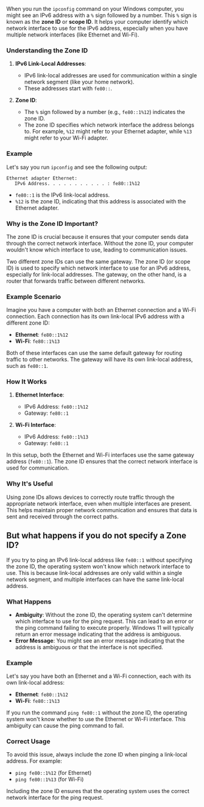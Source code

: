 When you run the `ipconfig` command on your Windows computer, you might see an IPv6 address with a `%` sign followed by a number. This `%` sign is known as the **zone ID** or **scope ID**. It helps your computer identify which network interface to use for the IPv6 address, especially when you have multiple network interfaces (like Ethernet and Wi-Fi).

### Understanding the Zone ID

1. **IPv6 Link-Local Addresses**:
   - IPv6 link-local addresses are used for communication within a single network segment (like your home network).
   - These addresses start with `fe80::`.

2. **Zone ID**:
   - The `%` sign followed by a number (e.g., `fe80::1%12`) indicates the zone ID.
   - The zone ID specifies which network interface the address belongs to. For example, `%12` might refer to your Ethernet adapter, while `%13` might refer to your Wi-Fi adapter.

### Example

Let's say you run `ipconfig` and see the following output:

```
Ethernet adapter Ethernet:
   IPv6 Address. . . . . . . . . . . : fe80::1%12
```

- `fe80::1` is the IPv6 link-local address.
- `%12` is the zone ID, indicating that this address is associated with the Ethernet adapter.

### Why is the Zone ID Important?

The zone ID is crucial because it ensures that your computer sends data through the correct network interface. Without the zone ID, your computer wouldn't know which interface to use, leading to communication issues.

Two different zone IDs can use the same gateway. The zone ID (or scope ID) is used to specify which network interface to use for an IPv6 address, especially for link-local addresses. The gateway, on the other hand, is a router that forwards traffic between different networks.

### Example Scenario

Imagine you have a computer with both an Ethernet connection and a Wi-Fi connection. Each connection has its own link-local IPv6 address with a different zone ID:

- **Ethernet**: `fe80::1%12`
- **Wi-Fi**: `fe80::1%13`

Both of these interfaces can use the same default gateway for routing traffic to other networks. The gateway will have its own link-local address, such as `fe80::1`.

### How It Works

1. **Ethernet Interface**:
   - IPv6 Address: `fe80::1%12`
   - Gateway: `fe80::1`

2. **Wi-Fi Interface**:
   - IPv6 Address: `fe80::1%13`
   - Gateway: `fe80::1`

In this setup, both the Ethernet and Wi-Fi interfaces use the same gateway address (`fe80::1`). The zone ID ensures that the correct network interface is used for communication.

### Why It's Useful

Using zone IDs allows devices to correctly route traffic through the appropriate network interface, even when multiple interfaces are present. This helps maintain proper network communication and ensures that data is sent and received through the correct paths.


## But what happens if you do not specify a Zone ID?
If you try to ping an IPv6 link-local address like `fe80::1` without specifying the zone ID, the operating system won't know which network interface to use. This is because link-local addresses are only valid within a single network segment, and multiple interfaces can have the same link-local address.

### What Happens
- **Ambiguity**: Without the zone ID, the operating system can't determine which interface to use for the ping request. This can lead to an error or the ping command failing to execute properly. Windows 11 will typically return an error message indicating that the address is ambiguous.
- **Error Message**: You might see an error message indicating that the address is ambiguous or that the interface is not specified.

### Example
Let's say you have both an Ethernet and a Wi-Fi connection, each with its own link-local address:
- **Ethernet**: `fe80::1%12`
- **Wi-Fi**: `fe80::1%13`

If you run the command `ping fe80::1` without the zone ID, the operating system won't know whether to use the Ethernet or Wi-Fi interface. This ambiguity can cause the ping command to fail.

### Correct Usage
To avoid this issue, always include the zone ID when pinging a link-local address. For example:
- `ping fe80::1%12` (for Ethernet)
- `ping fe80::1%13` (for Wi-Fi)

Including the zone ID ensures that the operating system uses the correct network interface for the ping request.
